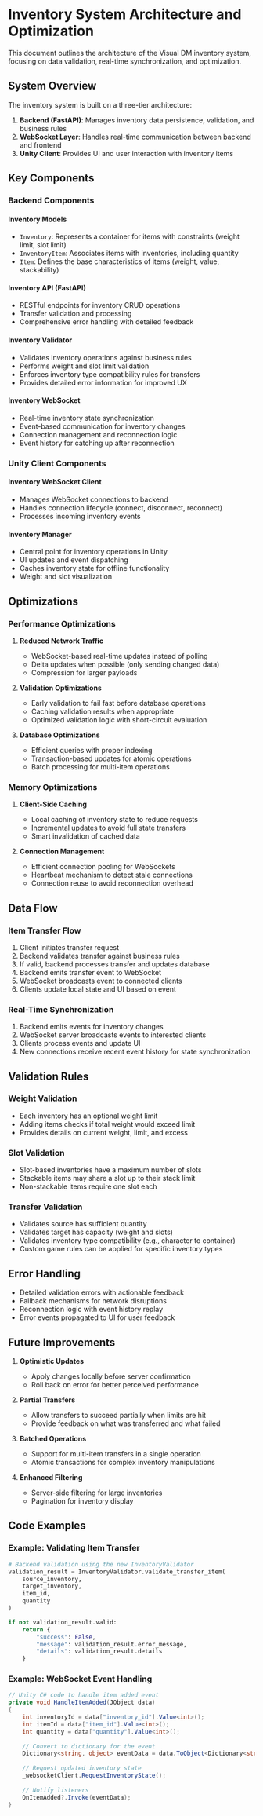 # Inventory System Architecture and Optimization

This document outlines the architecture of the Visual DM inventory system, focusing on data validation, real-time synchronization, and optimization.

## System Overview

The inventory system is built on a three-tier architecture:

1. **Backend (FastAPI)**: Manages inventory data persistence, validation, and business rules
2. **WebSocket Layer**: Handles real-time communication between backend and frontend
3. **Unity Client**: Provides UI and user interaction with inventory items

## Key Components

### Backend Components

#### Inventory Models
- `Inventory`: Represents a container for items with constraints (weight limit, slot limit)
- `InventoryItem`: Associates items with inventories, including quantity
- `Item`: Defines the base characteristics of items (weight, value, stackability)

#### Inventory API (FastAPI)
- RESTful endpoints for inventory CRUD operations
- Transfer validation and processing
- Comprehensive error handling with detailed feedback

#### Inventory Validator
- Validates inventory operations against business rules
- Performs weight and slot limit validation
- Enforces inventory type compatibility rules for transfers
- Provides detailed error information for improved UX

#### Inventory WebSocket
- Real-time inventory state synchronization
- Event-based communication for inventory changes
- Connection management and reconnection logic
- Event history for catching up after reconnection

### Unity Client Components

#### Inventory WebSocket Client
- Manages WebSocket connections to backend
- Handles connection lifecycle (connect, disconnect, reconnect)
- Processes incoming inventory events

#### Inventory Manager
- Central point for inventory operations in Unity
- UI updates and event dispatching
- Caches inventory state for offline functionality
- Weight and slot visualization

## Optimizations

### Performance Optimizations

1. **Reduced Network Traffic**
   - WebSocket-based real-time updates instead of polling
   - Delta updates when possible (only sending changed data)
   - Compression for larger payloads

2. **Validation Optimizations**
   - Early validation to fail fast before database operations
   - Caching validation results when appropriate
   - Optimized validation logic with short-circuit evaluation

3. **Database Optimizations**
   - Efficient queries with proper indexing
   - Transaction-based updates for atomic operations
   - Batch processing for multi-item operations

### Memory Optimizations

1. **Client-Side Caching**
   - Local caching of inventory state to reduce requests
   - Incremental updates to avoid full state transfers
   - Smart invalidation of cached data

2. **Connection Management**
   - Efficient connection pooling for WebSockets
   - Heartbeat mechanism to detect stale connections
   - Connection reuse to avoid reconnection overhead

## Data Flow

### Item Transfer Flow

1. Client initiates transfer request
2. Backend validates transfer against business rules
3. If valid, backend processes transfer and updates database
4. Backend emits transfer event to WebSocket
5. WebSocket broadcasts event to connected clients
6. Clients update local state and UI based on event

### Real-Time Synchronization

1. Backend emits events for inventory changes
2. WebSocket server broadcasts events to interested clients
3. Clients process events and update UI
4. New connections receive recent event history for state synchronization

## Validation Rules

### Weight Validation
- Each inventory has an optional weight limit
- Adding items checks if total weight would exceed limit
- Provides details on current weight, limit, and excess

### Slot Validation
- Slot-based inventories have a maximum number of slots
- Stackable items may share a slot up to their stack limit
- Non-stackable items require one slot each

### Transfer Validation
- Validates source has sufficient quantity
- Validates target has capacity (weight and slots)
- Validates inventory type compatibility (e.g., character to container)
- Custom game rules can be applied for specific inventory types

## Error Handling

- Detailed validation errors with actionable feedback
- Fallback mechanisms for network disruptions
- Reconnection logic with event history replay
- Error events propagated to UI for user feedback

## Future Improvements

1. **Optimistic Updates**
   - Apply changes locally before server confirmation
   - Roll back on error for better perceived performance

2. **Partial Transfers**
   - Allow transfers to succeed partially when limits are hit
   - Provide feedback on what was transferred and what failed

3. **Batched Operations**
   - Support for multi-item transfers in a single operation
   - Atomic transactions for complex inventory manipulations

4. **Enhanced Filtering**
   - Server-side filtering for large inventories
   - Pagination for inventory display

## Code Examples

### Example: Validating Item Transfer

```python
# Backend validation using the new InventoryValidator
validation_result = InventoryValidator.validate_transfer_item(
    source_inventory, 
    target_inventory, 
    item_id, 
    quantity
)

if not validation_result.valid:
    return {
        "success": False, 
        "message": validation_result.error_message, 
        "details": validation_result.details
    }
```

### Example: WebSocket Event Handling

```csharp
// Unity C# code to handle item added event
private void HandleItemAdded(JObject data)
{
    int inventoryId = data["inventory_id"].Value<int>();
    int itemId = data["item_id"].Value<int>();
    int quantity = data["quantity"].Value<int>();
    
    // Convert to dictionary for the event
    Dictionary<string, object> eventData = data.ToObject<Dictionary<string, object>>();
    
    // Request updated inventory state
    _websocketClient.RequestInventoryState();
    
    // Notify listeners
    OnItemAdded?.Invoke(eventData);
} 